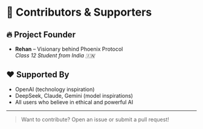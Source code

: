 # 🙌 Contributors & Supporters

## 🔥 Project Founder
- **Rehan** – Visionary behind Phoenix Protocol  
  *Class 12 Student from India 🇮🇳*

## ❤️ Supported By
- OpenAI (technology inspiration)
- DeepSeek, Claude, Gemini (model inspirations)
- All users who believe in ethical and powerful AI

---

> Want to contribute? Open an issue or submit a pull request!
